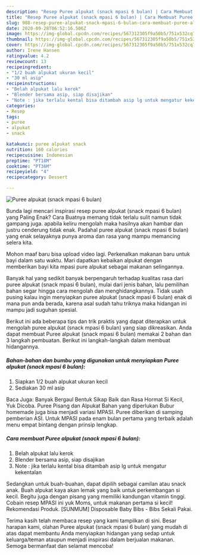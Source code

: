 ```yaml
---
description: "Resep Puree alpukat (snack mpasi 6 bulan) | Cara Membuat Puree alpukat (snack mpasi 6 bulan) Yang Paling Enak"
title: "Resep Puree alpukat (snack mpasi 6 bulan) | Cara Membuat Puree alpukat (snack mpasi 6 bulan) Yang Paling Enak"
slug: 988-resep-puree-alpukat-snack-mpasi-6-bulan-cara-membuat-puree-alpukat-snack-mpasi-6-bulan-yang-paling-enak
date: 2020-09-28T06:52:16.506Z
image: https://img-global.cpcdn.com/recipes/567312305f9a50b5/751x532cq70/puree-alpukat-snack-mpasi-6-bulan-foto-resep-utama.jpg
thumbnail: https://img-global.cpcdn.com/recipes/567312305f9a50b5/751x532cq70/puree-alpukat-snack-mpasi-6-bulan-foto-resep-utama.jpg
cover: https://img-global.cpcdn.com/recipes/567312305f9a50b5/751x532cq70/puree-alpukat-snack-mpasi-6-bulan-foto-resep-utama.jpg
author: Irene Hansen
ratingvalue: 4.2
reviewcount: 13
recipeingredient:
- "1/2 buah alpukat ukuran kecil"
- "30 ml asip"
recipeinstructions:
- "Belah alpukat lalu kerok"
- "Blender bersama asip, siap disajikan"
- "Note : jika terlalu kental bisa ditambah asip lg untuk mengatur kekentalan"
categories:
- Resep
tags:
- puree
- alpukat
- snack

katakunci: puree alpukat snack 
nutrition: 160 calories
recipecuisine: Indonesian
preptime: "PT18M"
cooktime: "PT36M"
recipeyield: "4"
recipecategory: Dessert

---
```



![Puree alpukat (snack mpasi 6 bulan)](https://img-global.cpcdn.com/recipes/567312305f9a50b5/751x532cq70/puree-alpukat-snack-mpasi-6-bulan-foto-resep-utama.jpg)

Bunda lagi mencari inspirasi resep puree alpukat (snack mpasi 6 bulan) yang Paling Enak? Cara Buatnya memang tidak terlalu sulit namun tidak gampang juga. apabila keliru mengolah maka hasilnya akan hambar dan justru cenderung tidak enak. Padahal puree alpukat (snack mpasi 6 bulan) yang enak selayaknya punya aroma dan rasa yang mampu memancing selera kita.

Mohon maaf baru bisa upload video lagi. Perkenalkan makanan baru untuk bayi dalam satu waktu. Mari dapatkan kebaikan alpukat dengan memberikan bayi kita mpasi pure alpukat sebagai makanan selingannya.

Banyak hal yang sedikit banyak berpengaruh terhadap kualitas rasa dari puree alpukat (snack mpasi 6 bulan), mulai dari jenis bahan, lalu pemilihan bahan segar hingga cara mengolah dan menghidangkannya. Tidak usah pusing kalau ingin menyiapkan puree alpukat (snack mpasi 6 bulan) enak di mana pun anda berada, karena asal sudah tahu triknya maka hidangan ini mampu jadi suguhan spesial.


Berikut ini ada beberapa tips dan trik praktis yang dapat diterapkan untuk mengolah puree alpukat (snack mpasi 6 bulan) yang siap dikreasikan. Anda dapat membuat Puree alpukat (snack mpasi 6 bulan) memakai 2 bahan dan 3 langkah pembuatan. Berikut ini langkah-langkah dalam membuat hidangannya.

<!--inarticleads1-->

##### Bahan-bahan dan bumbu yang digunakan untuk menyiapkan Puree alpukat (snack mpasi 6 bulan):

1. Siapkan 1/2 buah alpukat ukuran kecil
1. Sediakan 30 ml asip


Baca Juga: Banyak Bergaul Bentuk Sikap Baik dan Rasa Hormat Si Kecil, Yuk Dicoba. Puree Pisang dan Alpukat Bahan yang diperlukan Bubur homemade juga bisa menjadi variasi MPASI. Puree diberikan di samping pemberian ASI. Untuk MPASI pada enam bulan pertama yang terbaik adalah menu empat bintang dengan prinsip lengkap. 

<!--inarticleads2-->

##### Cara membuat Puree alpukat (snack mpasi 6 bulan):

1. Belah alpukat lalu kerok
1. Blender bersama asip, siap disajikan
1. Note : jika terlalu kental bisa ditambah asip lg untuk mengatur kekentalan


Sedangkan untuk buah-buahan, dapat dipilih sebagai camilan atau snack anak. Buah alpukat kaya akan lemak yang baik untuk perkembangan si kecil. Begitu juga dengan pisang yang memiliki kandungan vitamin tinggi. Cobain resep MPASI ini yuk Moms, untuk makanan pertama si kecil! Rekomendasi Produk. [SUNMUM] Disposable Baby Bibs - Bibs Sekali Pakai. 

Terima kasih telah membaca resep yang kami tampilkan di sini. Besar harapan kami, olahan Puree alpukat (snack mpasi 6 bulan) yang mudah di atas dapat membantu Anda menyiapkan hidangan yang sedap untuk keluarga/teman ataupun menjadi inspirasi dalam berjualan makanan. Semoga bermanfaat dan selamat mencoba!
